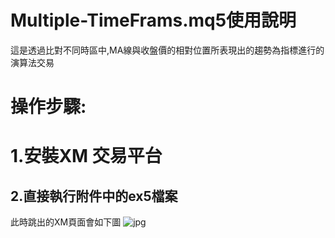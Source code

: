 Multiple-TimeFrams.mq5使用說明
==================

這是透過比對不同時區中,MA線與收盤價的相對位置所表現出的趨勢為指標進行的演算法交易

操作步驟:
================

# 1.安裝XM 交易平台 #
## 2.直接執行附件中的ex5檔案 ##
  此時跳出的XM頁面會如下圖
  ![jpg](C:\Users\mimom\Desktop\搞耍用\快捷截圖\範例圖片.jpg)
